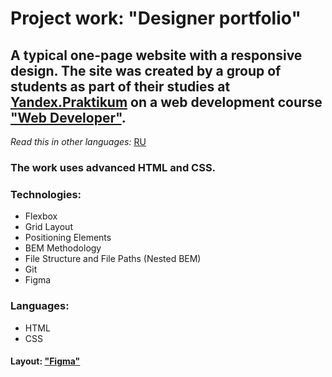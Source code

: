 # Project work: "Designer portfolio" 

## A typical one-page website with a responsive design. The site was created by a group of students as part of their studies at [Yandex.Praktikum](https://praktikum.yandex.com/) on a web development course ["Web Developer"](https://practicum.yandex.com/web/). 

*Read this in other languages:* [RU](https://github.com/MelnikovAleksei/designer-novik/blob/master/README.md) 

### The work uses advanced HTML and CSS. 

### Technologies: 
* Flexbox 
* Grid Layout 
* Positioning Elements 
* BEM Methodology 
* File Structure and File Paths (Nested BEM) 
* Git 
* Figma 

### Languages: 
* HTML 
* CSS 

#### Layout: ["Figma"](https://drive.google.com/file/d/1pWvH1yt2Wfq-3blIwWD9hbBgyZIPCggS/view?usp=sharing) 
